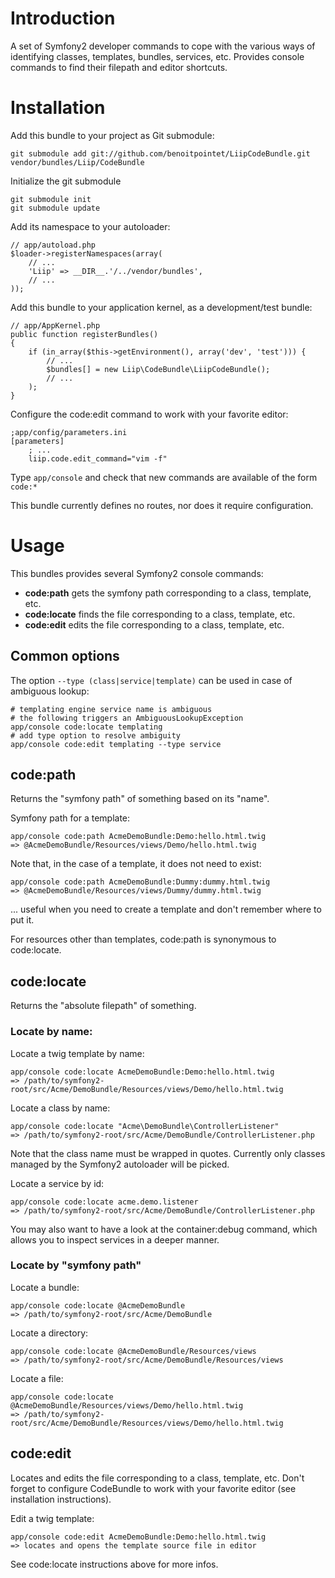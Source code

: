 # Introduction

A set of Symfony2 developer commands to cope with the various ways of identifying classes, templates, bundles, services, etc. Provides console commands to find their filepath and editor shortcuts.

# Installation

Add this bundle to your project as Git submodule:

    git submodule add git://github.com/benoitpointet/LiipCodeBundle.git vendor/bundles/Liip/CodeBundle

Initialize the git submodule

    git submodule init
    git submodule update

Add its namespace to your autoloader:

    // app/autoload.php
    $loader->registerNamespaces(array(
        // ...
        'Liip' => __DIR__.'/../vendor/bundles',
        // ...
    ));

Add this bundle to your application kernel, as a development/test bundle:

    // app/AppKernel.php
    public function registerBundles()
    {
        if (in_array($this->getEnvironment(), array('dev', 'test'))) {
            // ...
            $bundles[] = new Liip\CodeBundle\LiipCodeBundle();
            // ...
        );
    }

Configure the code:edit command to work with your favorite editor:

    ;app/config/parameters.ini
    [parameters]
        ; ...
        liip.code.edit_command="vim -f"

Type `app/console` and check that new commands are available of the form `code:*`

This bundle currently defines no routes, nor does it require configuration.

# Usage

This bundles provides several Symfony2 console commands:

*  __code:path__ gets the symfony path corresponding to a class, template, etc.
*  __code:locate__ finds the file corresponding to a class, template, etc.
*  __code:edit__ edits the file corresponding to a class, template, etc.

## Common options

The option `--type (class|service|template)` can be used in case of ambiguous lookup:

    # templating engine service name is ambiguous
    # the following triggers an AmbiguousLookupException
    app/console code:locate templating
    # add type option to resolve ambiguity
    app/console code:edit templating --type service

## code:path

Returns the "symfony path" of something based on its "name".

Symfony path for a template:

    app/console code:path AcmeDemoBundle:Demo:hello.html.twig
    => @AcmeDemoBundle/Resources/views/Demo/hello.html.twig

Note that, in the case of a template, it does not need to exist:

    app/console code:path AcmeDemoBundle:Dummy:dummy.html.twig
    => @AcmeDemoBundle/Resources/views/Dummy/dummy.html.twig

... useful when you need to create a template and don't remember where to put it.

For resources other than templates, code:path is synonymous to code:locate.

## code:locate

Returns the "absolute filepath" of something.

### Locate by name:

Locate a twig template by name:

    app/console code:locate AcmeDemoBundle:Demo:hello.html.twig
    => /path/to/symfony2-root/src/Acme/DemoBundle/Resources/views/Demo/hello.html.twig

Locate a class by name:

    app/console code:locate "Acme\DemoBundle\ControllerListener"
    => /path/to/symfony2-root/src/Acme/DemoBundle/ControllerListener.php

Note that the class name must be wrapped in quotes.
Currently only classes managed by the Symfony2 autoloader will be picked.

Locate a service by id:

    app/console code:locate acme.demo.listener
    => /path/to/symfony2-root/src/Acme/DemoBundle/ControllerListener.php

You may also want to have a look at the container:debug command, which allows you to inspect services in a deeper manner.

### Locate by "symfony path"

Locate a bundle:

    app/console code:locate @AcmeDemoBundle
    => /path/to/symfony2-root/src/Acme/DemoBundle

Locate a directory:

    app/console code:locate @AcmeDemoBundle/Resources/views
    => /path/to/symfony2-root/src/Acme/DemoBundle/Resources/views

Locate a file:

    app/console code:locate @AcmeDemoBundle/Resources/views/Demo/hello.html.twig
    => /path/to/symfony2-root/src/Acme/DemoBundle/Resources/views/Demo/hello.html.twig

## code:edit

Locates and edits the file corresponding to a class, template, etc.
Don't forget to configure CodeBundle to work with your favorite editor (see installation instructions).

Edit a twig template:

    app/console code:edit AcmeDemoBundle:Demo:hello.html.twig
    => locates and opens the template source file in editor

See code:locate instructions above for more infos.
